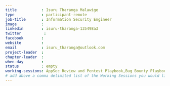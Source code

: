 ```yaml
---
title           : Isuru Tharanga Malawige
type            : participant-remote
job-title       : Information Security Engineer
image           :
linkedin        : isuru-tharanga-135498a3
twitter          :
facebook        :
website         :
email           : isuru_tharanga@outlook.com
project-leader  :
chapter-leader  :
when-day        :
status          : empty
working-sessions: AppSec Review and Pentest Playbook,Bug Bounty Playbook,DoS Playbook,Incident Response Playbook,Security Monitoring Playbooks,AppSec SOC Monitoring Visualisation,Incident Response Playbook,Data behind Owasp Top 10 2017,Implications of Owasp Top 10 2017,Threat Modeling Scaling,Security Champions Threat Modeling,Threat Modeling Cheat Sheet,Threat Modeling Templates,Threat Modeling Tools,Mobile Security Testing Guide (MSTG),Cheat Sheets,Webgoat
# add above a comma delimited list of the Working Sessions you would like to attend (use the session's title)
---
```


<!-- put more details about participant here -->
